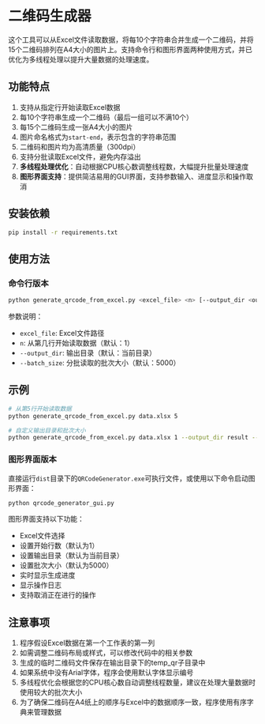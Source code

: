 # 二维码生成器

这个工具可以从Excel文件读取数据，将每10个字符串合并生成一个二维码，并将15个二维码排列在A4大小的图片上。支持命令行和图形界面两种使用方式，并已优化为多线程处理以提升大量数据的处理速度。

## 功能特点

1. 支持从指定行开始读取Excel数据
2. 每10个字符串生成一个二维码（最后一组可以不满10个）
3. 每15个二维码生成一张A4大小的图片
4. 图片命名格式为`start-end`，表示包含的字符串范围
5. 二维码和图片均为高清质量（300dpi）
6. 支持分批读取Excel文件，避免内存溢出
7. **多线程处理优化**：自动根据CPU核心数调整线程数，大幅提升批量处理速度
8. **图形界面支持**：提供简洁易用的GUI界面，支持参数输入、进度显示和操作取消

## 安装依赖

```bash
pip install -r requirements.txt
```

## 使用方法

### 命令行版本

```bash
python generate_qrcode_from_excel.py <excel_file> <n> [--output_dir <output_directory>] [--batch_size <batch_size>]
```

参数说明：
- `excel_file`: Excel文件路径
- `n`: 从第几行开始读取数据（默认：1）
- `--output_dir`: 输出目录（默认：当前目录）
- `--batch_size`: 分批读取的批次大小（默认：5000）

## 示例

```bash
# 从第5行开始读取数据
python generate_qrcode_from_excel.py data.xlsx 5

# 自定义输出目录和批次大小
python generate_qrcode_from_excel.py data.xlsx 1 --output_dir result --batch_size 5000
```

### 图形界面版本

直接运行`dist`目录下的`QRCodeGenerator.exe`可执行文件，或使用以下命令启动图形界面：

```bash
python qrcode_generator_gui.py
```

图形界面支持以下功能：
- Excel文件选择
- 设置开始行数（默认为1）
- 设置输出目录（默认为当前目录）
- 设置批次大小（默认为5000）
- 实时显示生成进度
- 显示操作日志
- 支持取消正在进行的操作

## 注意事项

1. 程序假设Excel数据在第一个工作表的第一列
2. 如需调整二维码布局或样式，可以修改代码中的相关参数
3. 生成的临时二维码文件保存在输出目录下的temp_qr子目录中
4. 如果系统中没有Arial字体，程序会使用默认字体显示编号
5. 多线程优化会根据您的CPU核心数自动调整线程数量，建议在处理大量数据时使用较大的批次大小
6. 为了确保二维码在A4纸上的顺序与Excel中的数据顺序一致，程序使用有序字典来管理数据